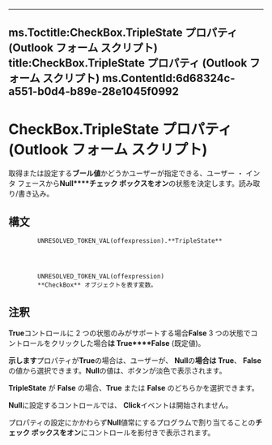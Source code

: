 

---
ms.Toctitle:CheckBox.TripleState プロパティ (Outlook フォーム スクリプト)
title:CheckBox.TripleState プロパティ (Outlook フォーム スクリプト)
ms.ContentId:6d68324c-a551-b0d4-b89e-28e1045f0992
---
# CheckBox.TripleState プロパティ (Outlook フォーム スクリプト)




取得または設定する**ブール値**かどうかユーザーが指定できる、ユーザー ・ インタ フェースから**Null****チェック ボックスをオン**の状態を決定します。読み取り/書き込み。

## 構文

            UNRESOLVED_TOKEN_VAL(offexpression).**TripleState**




            UNRESOLVED_TOKEN_VAL(offexpression)
            **CheckBox** オブジェクトを表す変数。



## 注釈
**True**コントロールに 2 つの状態のみがサポートする場合**False** 3 つの状態でコントロールをクリックした場合**は True****False** (既定値)。



**示します**プロパティが**True**の場合は、ユーザーが、 **Null**の**場合は True**、 **False**の値から選択できます。**Null**の値は、ボタンが淡色で表示されます。



**TripleState** が **False** の場合、**True** または **False** のどちらかを選択できます。



**Null**に設定するコントロールでは、 **Click**イベントは開始されません。



プロパティの設定にかかわらず**Null**値常にするプログラムで割り当てることの**チェック ボックスをオン**にコントロールを影付きで表示されます。




